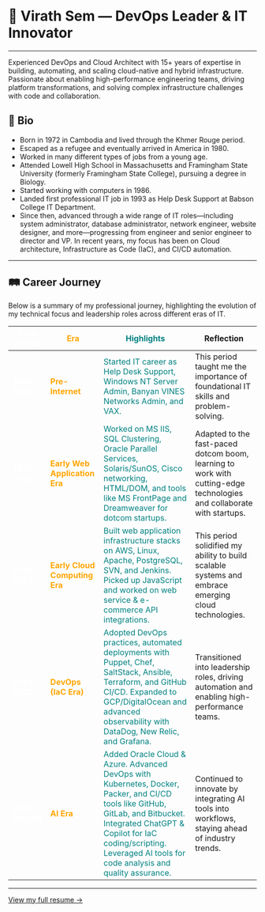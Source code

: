 # 🌟 **Virath Sem — DevOps Leader & IT Innovator**

---

Experienced DevOps and Cloud Architect with 15+ years of expertise in building, automating, and scaling cloud-native and hybrid infrastructure. Passionate about enabling high-performance engineering teams, driving platform transformations, and solving complex infrastructure challenges with code and collaboration.

## 🧬 Bio

- Born in 1972 in Cambodia and lived through the Khmer Rouge period.
- Escaped as a refugee and eventually arrived in America in 1980.
- Worked in many different types of jobs from a young age.
- Attended Lowell High School in Massachusetts and Framingham State University (formerly Framingham State College), pursuing a degree in Biology.
- Started working with computers in 1986.
- Landed first professional IT job in 1993 as Help Desk Support at Babson College IT Department.
- Since then, advanced through a wide range of IT roles—including system administrator, database administrator, network engineer, website designer, and more—progressing from engineer and senior engineer to director and VP. In recent years, my focus has been on Cloud architecture, Infrastructure as Code (IaC), and CI/CD automation.

---

## 🛤️ Career Journey

Below is a summary of my professional journey, highlighting the evolution of my technical focus and leadership roles across different eras of IT.

| <span style="color:white;">Time Period</span>       | <span style="color:orange;">Era</span>                     | <span style="color:teal;">Highlights</span>                                                                                     | Reflection                                                                                     |
|-------------------|-------------------------|-----------------------------------------------------------------------------------------------|------------------------------------------------------------------------------------------------|
| **<span style="color:white;">1993-1996</span>**     | **<span style="color:orange;">Pre-Internet</span>**        | <span style="color:teal;">Started IT career as Help Desk Support, Windows NT Server Admin, Banyan VINES Networks Admin, and VAX.</span> | This period taught me the importance of foundational IT skills and problem-solving.           |
| **<span style="color:white;">1997-2005</span>**     | **<span style="color:orange;">Early Web Application Era</span>** | <span style="color:teal;">Worked on MS IIS, SQL Clustering, Oracle Parallel Services, Solaris/SunOS, Cisco networking, HTML/DOM, and tools like MS FrontPage and Dreamweaver for dotcom startups.</span> | Adapted to the fast-paced dotcom boom, learning to work with cutting-edge technologies and collaborate with startups. |
| **<span style="color:white;">2006-2012</span>**     | **<span style="color:orange;">Early Cloud Computing Era</span>** | <span style="color:teal;">Built web application infrastructure stacks on AWS, Linux, Apache, PostgreSQL, SVN, and Jenkins. Picked up JavaScript and worked on web service & e-commerce API integrations.</span> | This period solidified my ability to build scalable systems and embrace emerging cloud technologies. |
| **<span style="color:white;">2013-2022</span>**     | **<span style="color:orange;">DevOps (IaC Era)</span>**    | <span style="color:teal;">Adopted DevOps practices, automated deployments with Puppet, Chef, SaltStack, Ansible, Terraform, and GitHub CI/CD. Expanded to GCP/DigitalOcean and advanced observability with DataDog, New Relic, and Grafana.</span> | Transitioned into leadership roles, driving automation and enabling high-performance teams.     |
| **<span style="color:white;">2018-Present</span>**  | **<span style="color:orange;">AI Era</span>**              | <span style="color:teal;">Added Oracle Cloud & Azure. Advanced DevOps with Kubernetes, Docker, Packer, and CI/CD tools like GitHub, GitLab, and Bitbucket. Integrated ChatGPT & Copilot for IaC coding/scripting. Leveraged AI tools for code analysis and quality assurance.</span> | Continued to innovate by integrating AI tools into workflows, staying ahead of industry trends. |

---

[View my full resume &rarr;](./resume.md)

